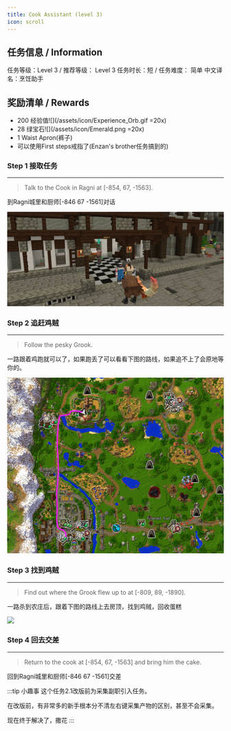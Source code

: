 ```yaml
---
title: Cook Assistant (level 3)
icon: scroll
---
```



## 任务信息 / Information
任务等级：Level 3 / 推荐等级： Level 3
任务时长：短 / 任务难度： 简单
中文译名：烹饪助手


## 奖励清单 / Rewards

+ 200 经验值![](/assets/icon/Experience_Orb.gif =20x)
+ 28 绿宝石![](/assets/icon/Emerald.png =20x)
+ 1 Waist Apron(裤子)
+ 可以使用First steps戒指了(Enzan's brother任务搞到的)



### Step 1 接取任务
---
>Talk to the Cook in Ragni at [-854, 67, -1563].

到Ragni城里和<NPC>厨师</NPC><CC>[-846 67 -1561]</CC>对话

![](/assets/img/lv3-1.png)

### Step 2 追赶鸡贼
---
>Follow the pesky Grook.

一路跟着鸡跑就可以了，如果跑丢了可以看看下图的路线，如果追不上了会原地等你的。

![](/assets/img/lv3-2.png)

### Step 3 找到鸡贼
---
>Find out where the Grook flew up to at [-809, 89, -1890].

一路杀到农庄后，跟着下图的路线上去房顶，找到鸡贼，回收蛋糕

![](/assets/img/lv3-3.png)

### Step 4 回去交差
---
>Return to the cook at [-854, 67, -1563] and bring him the cake.

回到Ragni城里和<NPC>厨师</NPC><CC>[-846 67 -1561]</CC>交差


:::tip 小趣事
这个任务2.1改版前为采集副职引入任务。

在改版前，有非常多的新手根本分不清左右键采集产物的区别，甚至不会采集。

现在终于解决了，撒花
:::